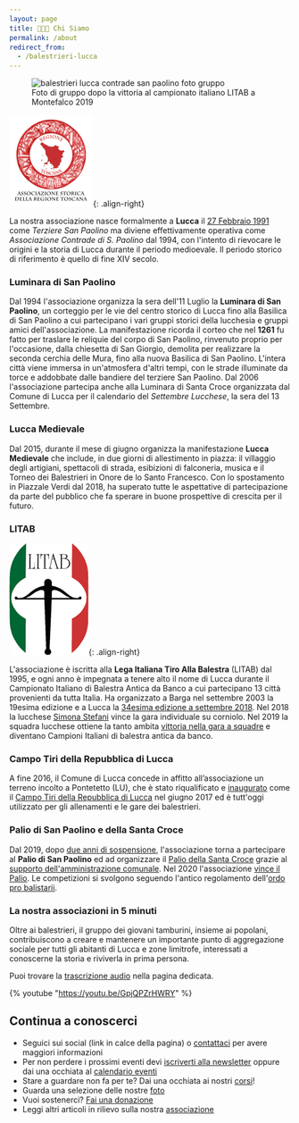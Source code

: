 ```yaml
---
layout: page
title: 🎯🥁🏰 Chi Siamo
permalink: /about
redirect_from:
  - /balestrieri-lucca
---
```


<figure class="align-center">
    <img src="{{ 'assets/images/gallery/montefalco-campioni-italiani.jpg' | absolute_url }}" alt="balestrieri lucca contrade san paolino foto gruppo">
  <figcaption>Foto di gruppo dopo la vittoria al campionato italiano LITAB a Montefalco 2019</figcaption>
</figure>

![regione toscana](/images/regtosc.png){: .align-right}

La nostra associazione nasce formalmente a **Lucca** il [27 Febbraio
1991](/2019/nascita-associazione-contrade-san-paolino) come *Terziere San
Paolino* ma diviene effettivamente operativa come *Associazione Contrade di S.
Paolino* dal 1994, con l'intento di rievocare le origini e la storia di Lucca
durante il periodo medioevale. Il periodo storico di riferimento è quello di
fine XIV secolo.

### Luminara di San Paolino

Dal 1994 l'associazione organizza la sera dell'11 Luglio la **Luminara di San
Paolino**, un corteggio per le vie del centro storico di Lucca fino alla
Basilica di San Paolino a cui partecipano i vari gruppi storici della lucchesia
e gruppi amici dell'associazione. La manifestazione ricorda il corteo che nel
**1261** fu fatto per traslare le reliquie del corpo di San Paolino, rinvenuto
proprio per l'occasione, dalla chiesetta di San Giorgio, demolita per realizzare
la seconda cerchia delle Mura, fino alla nuova Basilica di San Paolino. L'intera
città viene immersa in un'atmosfera d'altri tempi, con le strade illuminate da
torce e addobbate dalle bandiere del terziere San Paolino. Dal 2006
l'associazione partecipa anche alla Luminara di Santa Croce organizzata dal
Comune di Lucca per il calendario del *Settembre Lucchese*, la sera del 13
Settembre.

### Lucca Medievale

Dal 2015, durante il mese di giugno organizza la manifestazione **Lucca
Medievale** che include, in due giorni di allestimento in piazza: il villaggio
degli artigiani, spettacoli di strada, esibizioni di falconeria, musica e il
Torneo dei Balestrieri in Onore de lo Santo Francesco. Con lo spostamento in
Piazzale Verdi dal 2018, ha superato tutte le aspettative di partecipazione da
parte del pubblico che fa sperare in buone prospettive di crescita per il
futuro.

### LITAB

![litab lega italiana tiro alla balestra](/images/litab.gif){: .align-right}

L'associazione è iscritta alla **Lega Italiana Tiro Alla Balestra** (LITAB) dal
1995, e ogni anno è impegnata a tenere alto il nome di Lucca durante il
Campionato Italiano di Balestra Antica da Banco a cui partecipano 13 città
provenienti da tutta Italia. Ha organizzato a Barga nel settembre 2003 la
19esima edizione e a Lucca la [34esima edizione a settembre
2018](/campionato-litab-lucca-2018). Nel 2018 la lucchese [Simona
Stefani](/2018/risultati-campionato-italiano-litab-lucca) vince la gara
individuale su corniolo. Nel 2019 la squadra lucchese ottiene la tanto ambita
[vittoria nella gara a squadre](/2019/lucca-campioni-italia) e diventano
Campioni Italiani di balestra antica da banco.

### Campo Tiri della Repubblica di Lucca

A fine 2016, il Comune di Lucca concede in affitto all’associazione un terreno
incolto a Pontetetto (LU), che è stato riqualificato e
[inaugurato](https://consanpaolino.org/2017-05-15-inaugurato-il-campo-tiri-della-repubblica-di-lucca/)
come il [Campo Tiri della Repubblica di Lucca](/campo-tiri-lucca-webcam-meteo)
nel giugno 2017 ed è tutt'oggi utilizzato per gli allenamenti e le gare dei
balestrieri.

### Palio di San Paolino e della Santa Croce

Dal 2019, dopo [due anni di sospensione](/2018/palio-san-paolino),
l'associazione torna a partecipare al **Palio di San Paolino** ed ad organizzare
il [Palio della Santa Croce](/2019/palio-santa-croce) grazie al [supporto
dell'amministrazione comunale](/2019/classifica-palio-san-paolino). Nel 2020
l'associazione [vince il Palio](/2020/risultati-46-palio-san-paolino). Le
competizioni si svolgono seguendo l'antico regolamento dell'[ordo pro
balistarii](/ordo-pro-balistarii).

### La nostra associazioni in 5 minuti

Oltre ai balestrieri, il gruppo dei giovani tamburini, insieme ai popolani,
contribuiscono a creare e mantenere un importante punto di aggregazione sociale
per tutti gli abitanti di Lucca e zone limitrofe, interessati a conoscerne la
storia e riviverla in prima persona.

Puoi trovare la [trascrizione audio](/2020/live-love-lucca) nella pagina dedicata.

{% youtube "https://youtu.be/GpjQPZrHWRY" %}

## Continua a conoscerci

* Seguici sui social (link in calce della pagina) o [contattaci](/contatti) per
  avere maggiori informazioni
* Per non perdere i prossimi eventi devi [iscriverti alla
  newsletter](/newsletter) oppure dai una occhiata al [calendario
  eventi](/calendario-eventi)
* Stare a guardare non fa per te? Dai una occhiata ai nostri
  [corsi](/corsi-lucca)!
* Guarda una selezione delle nostre [foto](/gallery)
* Vuoi sostenerci? [Fai una donazione](/donazioni)
* Leggi altri articoli in rilievo sulla nostra [associazione](/associazione)
